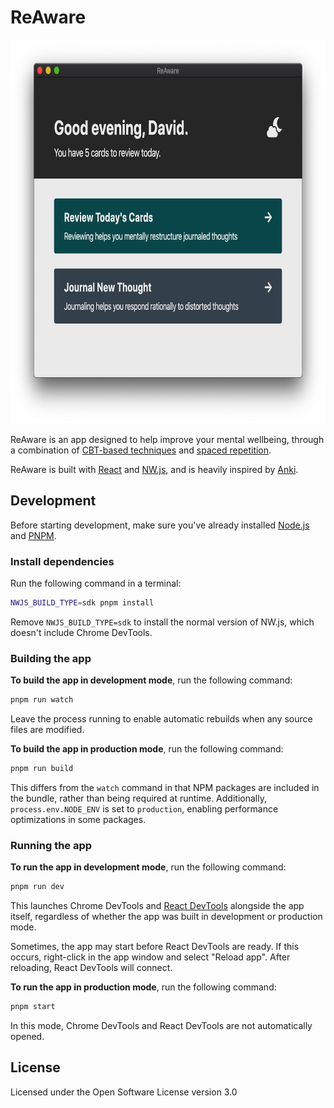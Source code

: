 # ReAware

<img width="752" height="614" src="assets/screenshot.png" alt="ReAware app, with header Good evening, David, and with two buttons: Review Today's Cards and Journal New Thought" />

ReAware is an app designed to help improve your mental wellbeing, through a combination of [CBT-based techniques](https://en.wikipedia.org/wiki/Cognitive_behavioral_therapy) and [spaced repetition](https://en.wikipedia.org/wiki/Spaced_repetition).

ReAware is built with [React](https://reactjs.org/) and [NW.js](https://nwjs.io/), and is heavily inspired by [Anki](https://apps.ankiweb.net/).

## Development

Before starting development, make sure you've already installed [Node.js](https://nodejs.org/en/download/) and [PNPM](https://pnpm.js.org/en/installation).

### Install dependencies

Run the following command in a terminal:

```sh
NWJS_BUILD_TYPE=sdk pnpm install
```

Remove `NWJS_BUILD_TYPE=sdk` to install the normal version of NW.js, which doesn't include Chrome DevTools.

### Building the app

**To build the app in development mode**, run the following command:

```sh
pnpm run watch
```

Leave the process running to enable automatic rebuilds when any source files are modified.

**To build the app in production mode**, run the following command:

```sh
pnpm run build
```

This differs from the `watch` command in that NPM packages are included in the bundle, rather than being required at runtime. Additionally, `process.env.NODE_ENV` is set to `production`, enabling performance optimizations in some packages.

### Running the app

**To run the app in development mode**, run the following command:

```sh
pnpm run dev
```

This launches Chrome DevTools and [React DevTools](https://www.npmjs.com/package/react-devtools) alongside the app itself, regardless of whether the app was built in development or production mode.

Sometimes, the app may start before React DevTools are ready. If this occurs, right-click in the app window and select "Reload app". After reloading, React DevTools will connect.

**To run the app in production mode**, run the following command:

```sh
pnpm start
```

In this mode, Chrome DevTools and React DevTools are not automatically opened.

## License

Licensed under the Open Software License version 3.0

